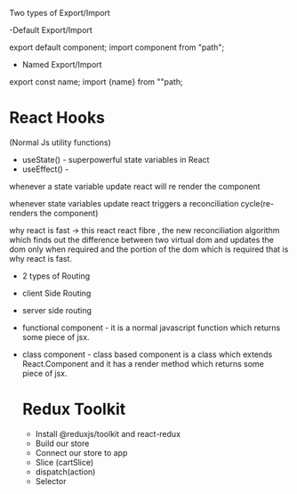 Two types of Export/Import

-Default Export/Import

export default component;
import component from "path";

- Named Export/Import

export const name;
import {name} from ""path;

# React Hooks

(Normal Js utility functions)

- useState() - superpowerful state variables in React
- useEffect() -

whenever a state variable update react will re render the component

whenever state variables update react triggers a reconciliation cycle(re-renders the component)

why react is fast
-> this react react fibre , the new reconciliation algorithm which finds out the difference between two virtual dom and updates the dom
only when required and the portion of the dom which is required that is why react is fast.

- 2 types of Routing

- client Side Routing
- server side routing

- functional component - it is a normal javascript function which returns some piece of jsx.
- class component - class based component is a class which extends React.Component and it has a render method which returns some  
  piece of jsx.

  # Redux Toolkit

  - Install @reduxjs/toolkit and react-redux
  - Build our store
  - Connect our store to app
  - Slice (cartSlice)
  - dispatch(action)
  - Selector
